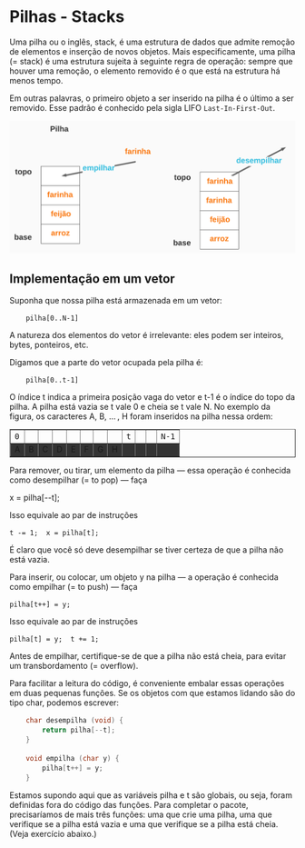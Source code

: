 # Pilhas - Stacks

Uma pilha ou o inglês, stack, é uma estrutura de dados que admite remoção de elementos e inserção de novos objetos.  Mais especificamente, uma  pilha (= stack)  é uma estrutura sujeita à seguinte regra de operação:  sempre que houver uma remoção, o elemento removido é o que está na estrutura há menos tempo.

Em outras palavras, o primeiro objeto a ser inserido na pilha é o último a ser removido. Esse padrão é conhecido pela sigla LIFO `Last-In-First-Out`.

![Pilha](Pilha.png "Pilha")

## Implementação em um vetor

Suponha que nossa pilha está armazenada em um vetor:

        pilha[0..N-1]

A natureza dos elementos do vetor é irrelevante: eles podem ser inteiros, bytes, ponteiros, etc.

Digamos que a parte do vetor ocupada pela pilha é:

        pilha[0..t-1]

O índice t indica a primeira posição vaga do vetor e t-1 é o índice do topo da pilha.  A pilha está vazia se t vale 0 e cheia se t vale N.  No exemplo da figura, os caracteres A, B, … , H foram inseridos na pilha nessa ordem:

<table class="myarray" border="1" style="size: 400px;">
<tbody><tr class="indices">
   <td><kbd>0</kbd>
   </td><td>&nbsp;
   </td><td>&nbsp;
   </td><td>&nbsp;
   </td><td>&nbsp;
   </td><td>&nbsp;
   </td><td>&nbsp;
   </td><td>&nbsp;
   </td><td><kbd>t</kbd>
   </td><td>&nbsp;
   </td><td>&nbsp;
   </td><td><kbd>N-1</kbd>
</td></tr><tr class="boxes" style="background-color: #333;">
   <td class="mag">A
   </td><td class="mag">B
   </td><td class="mag">C
   </td><td class="mag">D
   </td><td class="mag">E
   </td><td class="mag">F
   </td><td class="mag">G
   </td><td class="mag">H
   </td><td class="gry">&nbsp;
   </td><td class="gry">&nbsp;
   </td><td class="gry">&nbsp;
   </td><td class="gry">&nbsp;
</td></tr></tbody></table>


Para remover, ou tirar, um elemento da pilha — essa operação é conhecida como desempilhar (= to pop) — faça

   x = pilha[--t];

Isso equivale ao par de instruções  

    t -= 1;  x = pilha[t];

É claro que você só deve desempilhar se tiver certeza de que a pilha não está vazia.

Para inserir, ou colocar, um objeto y na pilha — a operação é conhecida como empilhar (= to push) — faça

    pilha[t++] = y;

Isso equivale ao par de instruções

    pilha[t] = y;  t += 1;

Antes de empilhar, certifique-se de que a pilha não está cheia, para evitar um transbordamento (= overflow).

Para facilitar a leitura do código, é conveniente embalar essas operações em duas pequenas funções. Se os objetos com que estamos lidando são do tipo char, podemos escrever:

```C
    char desempilha (void) {
        return pilha[--t];
    }

    void empilha (char y) {
        pilha[t++] = y;
    }
```

Estamos supondo aqui que as variáveis pilha e t são globais, ou seja, foram definidas fora do código das funções.  Para completar o pacote, precisaríamos de mais três funções: uma que crie uma pilha, uma que verifique se a pilha está vazia e uma que verifique se a pilha está cheia. (Veja exercício abaixo.)